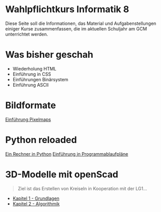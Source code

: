Wahlpflichtkurs Informatik 8
=========================

Diese Seite soll die Informationen, das Material und Aufgabenstellungen einiger Kurse zusammenfassen, die im aktuellen Schuljahr am GCM unterrichtet werden.

# Was bisher geschah

* Wiederholung HTML
* Einführung in CSS
* Einführungen Binärsystem
* Einführung ASCII

# Bildformate

[Einführung Pixelmaps](2_pixelmaps.md)

# Python reloaded

[Ein Rechner in Python](3_rechner_python.md)
[Einführung in Programmablaufpläne](3_programmablaufplan.md)


# 3D-Modelle mit openScad

> Ziel ist das Erstellen von Kreiseln in Kooperation mit der LG1...

- [Kapitel 1 - Grundlagen](4_openscad_kapitel1.md)
- [Kapitel 2 - Algorithmik](4_openscad_kapitel2.md)

